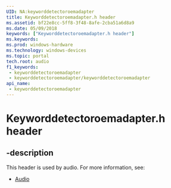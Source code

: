 ```yaml
---
UID: NA:keyworddetectoroemadapter
title: Keyworddetectoroemadapter.h header
ms.assetid: bf22e8cc-5ff8-3f48-8afe-2cba51a6d8a9
ms.date: 05/09/2018
keywords: ["Keyworddetectoroemadapter.h header"]
ms.keywords: 
ms.prod: windows-hardware
ms.technology: windows-devices
ms.topic: portal
tech.root: audio
f1_keywords:
 - keyworddetectoroemadapter
 - keyworddetectoroemadapter/keyworddetectoroemadapter
api_name:
 - keyworddetectoroemadapter
---
```


# Keyworddetectoroemadapter.h header


## -description

This header is used by audio. For more information, see:

- [Audio](../_audio/index.md)

